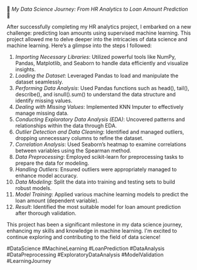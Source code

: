 🚀 *My Data Science Journey: From HR Analytics to Loan Amount Prediction* 🚀

After successfully completing my HR analytics project, I embarked on a new challenge: predicting loan amounts using supervised machine learning. This project allowed me to delve deeper into the intricacies of data science and machine learning. Here’s a glimpse into the steps I followed:

1. *Importing Necessary Libraries*: Utilized powerful tools like NumPy, Pandas, Matplotlib, and Seaborn to handle data efficiently and visualize insights.
2. *Loading the Dataset*: Leveraged Pandas to load and manipulate the dataset seamlessly.
3. *Performing Data Analysis*: Used Pandas functions such as head(), tail(), describe(), and isnull().sum() to understand the data structure and identify missing values.
4. *Dealing with Missing Values*: Implemented KNN Imputer to effectively manage missing data.
5. *Conducting Exploratory Data Analysis (EDA)*: Uncovered patterns and relationships within the data through EDA.
6. *Outlier Detection and Data Cleaning*: Identified and managed outliers, dropping unnecessary columns to refine the dataset.
7. *Correlation Analysis*: Used Seaborn’s heatmap to examine correlations between variables using the Spearman method.
8. *Data Preprocessing*: Employed scikit-learn for preprocessing tasks to prepare the data for modeling.
9. *Handling Outliers*: Ensured outliers were appropriately managed to enhance model accuracy.
10. *Data Modeling*: Split the data into training and testing sets to build robust models.
11. *Model Training*: Applied various machine learning models to predict the loan amount (dependent variable).
12. *Result*: Identified the most suitable model for loan amount prediction after thorough validation.

This project has been a significant milestone in my data science journey, enhancing my skills and knowledge in machine learning. I'm excited to continue exploring and contributing to the field of data science!

#DataScience #MachineLearning #LoanPrediction #DataAnalysis #DataPreprocessing #ExploratoryDataAnalysis #ModelValidation #LearningJourney

